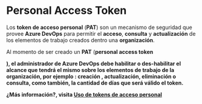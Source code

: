 <h1>Personal Access Token</h1>

Los <b>token de acceso personal</b> (<b>PAT</b>) son un mecanismo de seguridad que provee <b>Azure DevOps</b> para permitir el <b>acceso</b>, <b>consulta</b> y <b>actualización</b> de los elementos de trabajo creados dentro una <b>organización</b>. 

Al momento de ser creado un <b>PAT</b> (<b>personal access token</p>), el administrador de <b>Azure DevOps</b> debe habilitar o des-habilitar el alcance que tendrá el mismo sobre los elementos de trabajo de la organización, por ejemplo : <b>creación</b> , <b>actualización</b>, <b>eliminación</b> o <b>consulta</b>, como también, la cantidad de días que será válido el token. 

¿Más información?, visita <a href="https://learn.microsoft.com/es-es/azure/devops/organizations/accounts/use-personal-access-tokens-to-authenticate?toc=%2Fazure%2Fdevops%2Forganizations%2Fsecurity%2Ftoc.json&view=azure-devops&tabs=Windows" target="_blank">Uso de tokens de acceso personal</a>